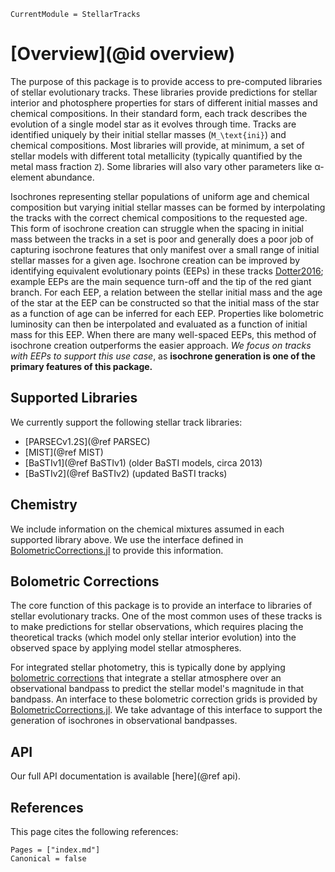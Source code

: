 ```@meta
CurrentModule = StellarTracks
```

# [Overview](@id overview)

The purpose of this package is to provide access to pre-computed libraries of stellar evolutionary tracks. These libraries provide predictions for stellar interior and photosphere properties for stars of different initial masses and chemical compositions. In their standard form, each track describes the evolution of a single model star as it evolves through time. Tracks are identified uniquely by their initial stellar masses (``M_\text{ini}``) and chemical compositions. Most libraries will provide, at minimum, a set of stellar models with different total metallicity (typically quantified by the metal mass fraction ``Z``). Some libraries will also vary other parameters like α-element abundance.

Isochrones representing stellar populations of uniform age and chemical composition but varying initial stellar masses can be formed by interpolating the tracks with the correct chemical compositions to the requested age. This form of isochrone creation can struggle when the spacing in initial mass between the tracks in a set is poor and generally does a poor job of capturing isochrone features that only manifest over a small range of initial stellar masses for a given age. Isochrone creation can be improved by identifying equivalent evolutionary points (EEPs) in these tracks [Dotter2016](@citep); example EEPs are the main sequence turn-off and the tip of the red giant branch. For each EEP, a relation between the stellar initial mass and the age of the star at the EEP can be constructed so that the initial mass of the star as a function of age can be inferred for each EEP. Properties like bolometric luminosity can then be interpolated and evaluated as a function of initial mass for this EEP. When there are many well-spaced EEPs, this method of isochrone creation outperforms the easier approach. *We focus on tracks with EEPs to support this use case*, as **isochrone generation is one of the primary features of this package.**

## Supported Libraries
We currently support the following stellar track libraries:
 - [PARSECv1.2S](@ref PARSEC)
 - [MIST](@ref MIST)
 - [BaSTIv1](@ref BaSTIv1) (older BaSTI models, circa 2013)
 - [BaSTIv2](@ref BaSTIv2) (updated BaSTI tracks)

## Chemistry
We include information on the chemical mixtures assumed in each supported library above. We use the interface defined in [BolometricCorrections.jl](https://cgarling.github.io/BolometricCorrections.jl/stable/) to provide this information.

## Bolometric Corrections
The core function of this package is to provide an interface to libraries of stellar evolutionary tracks. One of the most common uses of these tracks is to make predictions for stellar observations, which requires placing the theoretical tracks (which model only stellar interior evolution) into the observed space by applying model stellar atmospheres.

For integrated stellar photometry, this is typically done by applying [bolometric corrections](https://en.wikipedia.org/wiki/Bolometric_correction) that integrate a stellar atmosphere over an observational bandpass to predict the stellar model's magnitude in that bandpass. An interface to these bolometric correction grids is provided by [BolometricCorrections.jl](https://github.com/cgarling/BolometricCorrections.jl). We take advantage of this interface to support the generation of isochrones in observational bandpasses.

## API
Our full API documentation is available [here](@ref api).

## References
This page cites the following references:

```@bibliography
Pages = ["index.md"]
Canonical = false
```